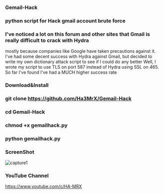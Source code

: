 ### Gemail-Hack

### python script for Hack gmail account brute force 

### I've noticed a lot on this forum and other sites that Gmail is really difficult to crack with Hydra
mostly because companies like Google have taken precautions against it. I've had some decent success with Hydra 
against Gmail, but decided to write my own dictionary attack script to see if I could do any better
Well, I wrote my script to use TLS on port 587 instead of Hydra using SSL on 465. So far I've 
found I've had a MUCH higher success rate

### Download&Install

### git clone https://github.com/Ha3MrX/Gemail-Hack
    
### cd Gemail-Hack

### chmod +x gemailhack.py

### python gemailhack.py

### ScreenShot

![capture1](https://user-images.githubusercontent.com/33704360/38995760-7b25ec4c-439e-11e8-9430-c33bd9b1f5b4.PNG)

### YouTube Channel

https://www.youtube.com/c/HA-MRX
